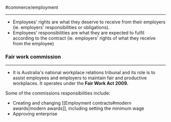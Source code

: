 #commerce/employment 

---
- Employees' rights are what they deserve to receive from their employers (ie. employers' responsibilities or obligations).
- Employees' responsibilities are what they are expected to fulfil according to the contract (ie. employers' rights of what they receive from the employee)

### Fair work commission
---
- It is Australia's national workplace relations tribunal and its role is to assist employees and employers to maintain fair and productive workplaces. It operates under the **Fair Work Act 2009.**

Some of the commissions responsibilities include:
- Creating and changing [[Employment contracts#modern awards|modern awards]], including setting the minimum wage
- Approving enterprise
